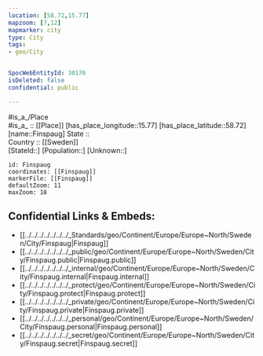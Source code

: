 ```yaml
---
location: [58.72,15.77] 
mapzoom: [7,12] 
mapmarker: city 
type: City
tags:
- geo/City


SpocWebEntityId: 30170
isDeleted: false
confidential: public

---
```

#is_a_/Place  
#is_a_ :: [[Place]] 
[has_place_longitude::15.77] 
[has_place_latitude::58.72] 
[name::Finspaug] 
State ::  
Country :: [[Sweden]]  
[StateId::] 
[Population::] 
[Unknown::] 


```leaflet
id: Finspaug
coordinates: [[Finspaug]] 
markerFile: [[Finspaug]] 
defaultZoom: 11 
maxZoom: 18
```


## Confidential Links & Embeds: 
- [[../../../../../../../_Standards/geo/Continent/Europe/Europe~North/Sweden/City/Finspaug|Finspaug]] 
- [[../../../../../../../_public/geo/Continent/Europe/Europe~North/Sweden/City/Finspaug.public|Finspaug.public]] 
- [[../../../../../../../_internal/geo/Continent/Europe/Europe~North/Sweden/City/Finspaug.internal|Finspaug.internal]] 
- [[../../../../../../../_protect/geo/Continent/Europe/Europe~North/Sweden/City/Finspaug.protect|Finspaug.protect]] 
- [[../../../../../../../_private/geo/Continent/Europe/Europe~North/Sweden/City/Finspaug.private|Finspaug.private]] 
- [[../../../../../../../_personal/geo/Continent/Europe/Europe~North/Sweden/City/Finspaug.personal|Finspaug.personal]] 
- [[../../../../../../../_secret/geo/Continent/Europe/Europe~North/Sweden/City/Finspaug.secret|Finspaug.secret]] 
